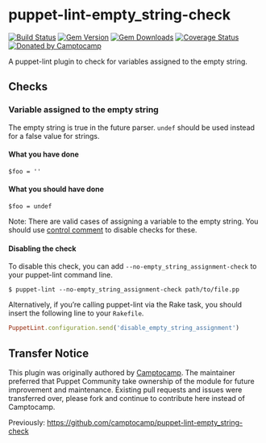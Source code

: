 puppet-lint-empty_string-check
===============================

[![Build Status](https://img.shields.io/travis/puppet-community/puppet-lint-empty_string-check.svg)](https://travis-ci.org/puppet-community/puppet-lint-empty_string-check)
[![Gem Version](https://img.shields.io/gem/v/puppet-lint-empty_string-check.svg)](https://rubygems.org/gems/puppet-lint-empty_string-check)
[![Gem Downloads](https://img.shields.io/gem/dt/puppet-lint-empty_string-check.svg)](https://rubygems.org/gems/puppet-lint-empty_string-check)
[![Coverage Status](https://img.shields.io/coveralls/puppet-community/puppet-lint-empty_string-check.svg)](https://coveralls.io/r/puppet-community/puppet-lint-empty_string-check?branch=master)
[![Donated by Camptocamp](https://img.shields.io/badge/donated%20by-camptocamp-fb7047.svg)](#transfer-notice)

A puppet-lint plugin to check for variables assigned to the empty string.


## Checks

### Variable assigned to the empty string

The empty string is true in the future parser. `undef` should be used instead for a false value for strings.


#### What you have done

```puppet
$foo = ''
```

#### What you should have done

```puppet
$foo = undef
```

Note: There are valid cases of assigning a variable to the empty string. You should use [control comment](http://puppet-lint.com/controlcomments/) to disable checks for these.


#### Disabling the check

To disable this check, you can add `--no-empty_string_assignment-check` to your puppet-lint command line.

```shell
$ puppet-lint --no-empty_string_assignment-check path/to/file.pp
```

Alternatively, if you’re calling puppet-lint via the Rake task, you should insert the following line to your `Rakefile`.

```ruby
PuppetLint.configuration.send('disable_empty_string_assignment')
```

## Transfer Notice

This plugin was originally authored by [Camptocamp](http://www.camptocamp.com).
The maintainer preferred that Puppet Community take ownership of the module for future improvement and maintenance.
Existing pull requests and issues were transferred over, please fork and continue to contribute here instead of Camptocamp.

Previously: https://github.com/camptocamp/puppet-lint-empty_string-check
